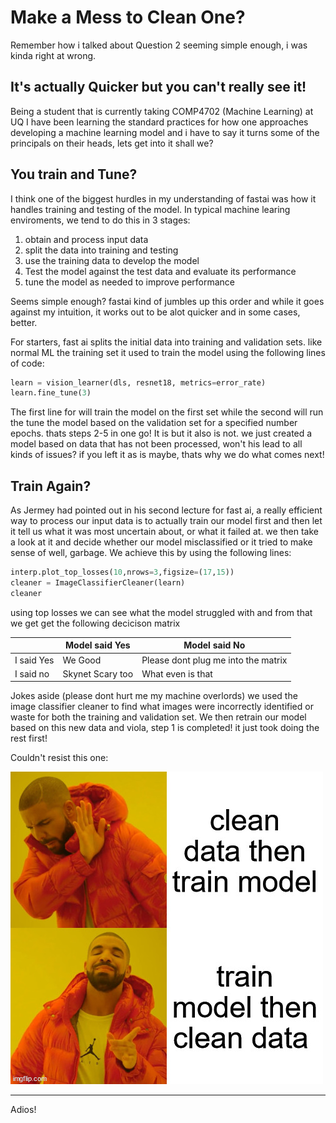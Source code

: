 # Make a Mess to Clean One?

Remember how i talked about Question 2 seeming simple enough, i was kinda right at wrong.

## It's actually Quicker but you can't really see it!

Being a student that is currently taking COMP4702 (Machine Learning) at UQ I have been learning the standard practices for how one approaches developing a machine learning model and i have to say it turns some of the principals on their heads, lets get into it shall we?

## You train and Tune?

I think one of the biggest hurdles in my understanding of fastai was how it handles training and testing of the model. In typical machine learing enviroments, we tend to do this in 3 stages:
  1. obtain and process input data
  2. split the data into training and testing
  3. use the training data to develop the model
  4. Test the model against the test data and evaluate its performance
  5. tune the model as needed to improve performance
 
 Seems simple enough? fastai kind of jumbles up this order and while it goes against my intuition, it works out to be alot quicker and in some cases, better. 
 
 For starters, fast ai splits the initial data into training and validation sets. like normal ML the training set it used to train the model using the following lines of code:
 
```python
learn = vision_learner(dls, resnet18, metrics=error_rate)
learn.fine_tune(3)
```

The first line for will train the model on the first set while the second will run the tune the model based on the validation set for a specified number epochs. thats steps 2-5 in one go! It is but it also is not. we just created a model based on data that has not been processed, won't his lead to all kinds of issues? if you left it as is maybe, thats why we do what comes next!

## Train Again?
As Jermey had pointed out in his second lecture for fast ai, a really efficient way to process our input data is to actually train our model first and then let it tell us what it was most uncertain about, or what it failed at. we then take a look at it and decide whether our model misclassified or it tried to make sense of well, garbage. We achieve this by using the following lines:
```python
interp.plot_top_losses(10,nrows=3,figsize=(17,15))
cleaner = ImageClassifierCleaner(learn)
cleaner
```

using top losses we can see what the model struggled with and from that we get get the following decicison matrix

|        | Model said Yes       | Model said No       |
| -------------- | -------------- | -------------- |
| I said Yes     | We Good  | Please dont plug me into the matrix|
| I said no | Skynet Scary too| What even is that|

Jokes aside (please dont hurt me my machine overlords) we used the image classifier cleaner to find what images were incorrectly identified or waste for both the training and validation set. We then retrain our model based on this new data and viola, step 1 is completed! it just took doing the rest first!
 
Couldn't resist this one:

![](/images/clean_data.jpg "Drake Gets It")


---
Adios!

